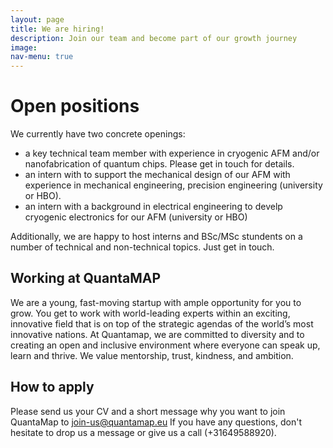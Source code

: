 ```yaml
---
layout: page
title: We are hiring!
description: Join our team and become part of our growth journey
image: 
nav-menu: true
---
```



# Open positions

We currently have two concrete openings:

* a key technical team member with experience in cryogenic AFM and/or nanofabrication of quantum chips. Please get in touch for details.
* an intern with to support the mechanical design of our AFM with experience in mechanical engineering, precision engineering (university or HBO).
* an intern with a background in electrical engineering to develp cryogenic electronics for our AFM (university or HBO)

Additionally, we are happy to host interns and BSc/MSc stundents on a number of technical and non-technical topics. Just get in touch.

## Working at QuantaMAP

We are a young, fast-moving startup with ample opportunity for you to grow.
You get to work with world-leading experts within an exciting, innovative field that is on top of the strategic agendas of the world’s most innovative nations. At Quantamap, we are committed to diversity and to creating an open and inclusive environment where everyone can speak up, learn and thrive. We value mentorship, trust, kindness, and ambition.

## How to apply
Please send us your CV and a short message why you want to join QuantaMap to [join-us@quantamap.eu](mailto:join-us@quantamap.eu)
If you have any questions, don't hesitate to drop us a message or give us a call (+31649588920).
